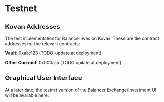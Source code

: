 # Testnet

## Kovan Addresses

The test implementation for Balancer lives on Kovan. These are the contract addresses for the relevant contracts:

**Vault**: 0xabc123 \(TODO: update at deployment\)

**Other Contract**: 0x000aaa \(TODO update at deployment\)

## Graphical User Interface

At a later date, the testnet version of the Balancer Exchange/Investment UI will be available here.





